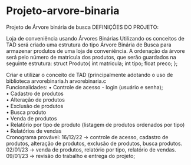 # Projeto-arvore-binaria
Projeto de Árvore binária de busca
DEFINIÇÕES DO PROJETO:
 
Loja de conveniência usando Árvores Binárias
Utilizando os conceitos de TAD será criado uma estrutura do tipo Árvore Binária de Busca para armazenar produtos de uma loja de conveniência. A ordenação da árvore será pelo número de matrícula dos produtos, que serão guardados na seguinte estrutura:
struct Produto{
    int matricula;
    int tipo; 
    float preco;
}; 
                                 
 Criar e utilizar o conceito de TAD (principalmente adotando o uso de biblioteca    arvorebinaria.h  arvorebinaria.c     
  Funcionalidades:
•	Controle de acesso - login (usuário e senha);    
•	Cadastro de produtos    
•	Alteração de produtos    
•	Exclusão de produtos    
•	Busca produto    
•	Venda de produtos    
•	Relatório por tipo de produto (listagem de produtos ordenados por tipo)  
•	Relatórios de vendas    
Cronograma provável:
16/12/22 -> controle de acesso, cadastro de produtos, alteração de produtos, exclusão de produtos, busca produtos.
02/01/23 -> venda de produtos, relatório por tipo, relatório de vendas.
09/01/23 -> revisão do trabalho e entrega do projeto;
